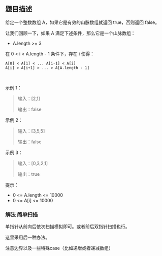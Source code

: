 ## 题目描述

给定一个整数数组 A，如果它是有效的山脉数组就返回 true，否则返回 false。

让我们回顾一下，如果 A 满足下述条件，那么它是一个山脉数组：

- A.length >= 3

在 0 < i < A.length - 1 条件下，存在 i 使得：
```
A[0] < A[1] < ... A[i-1] < A[i]
A[i] > A[i+1] > ... > A[A.length - 1]
```
 

示例 1：

>输入：[2,1]
>
>输出：false

示例 2：

>输入：[3,5,5]
>
>输出：false

示例 3：

>输入：[0,3,2,1]
>
>输出：true
 

提示：

- 0 <= A.length <= 10000
- 0 <= A[i] <= 10000 

### 解法 简单扫描
单指针从前向后依次扫描模拟即可。或者前后双指针扫描也行。

这里采用后一种办法。

注意边界以及一些特殊case（比如递增或者递减数组）